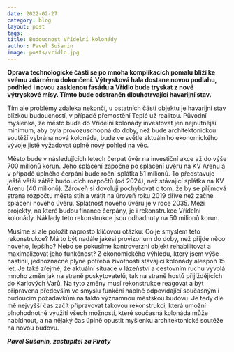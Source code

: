 ```yaml
---
date: 2022-02-27
category: blog
layout: post
tags: 
title: Budoucnost Vřídelní kolonády
author: Pavel Sušanin
image: posts/vridlo.jpg
---
```

**Oprava technologické části se po mnoha komplikacích pomalu blíží ke svému zdárnému dokončení. Výtrysková hala dostane novou podlahu, podhled i novou zasklenou fasádu a Vřídlo bude tryskat z nové výtryskové mísy. Tímto bude odstraněn dlouhotrvající havarijní stav.**

Tím ale problémy zdaleka nekončí, u ostatních částí objektu je havarijní stav blízkou budoucností, v případě přemostění Teplé už realitou. Původní myšlenka, že město bude do Vřídelní kolonády investovat jen nejnutnější minimum, aby byla provozuschopná do doby, než bude architektonickou soutěží vybrána nová kolonáda, bude ve světle aktuálního ekonomického vývoje jistě vyžadovat úplně nový pohled na věc.

Město bude v následujících letech čerpat úvěr na investiční akce až do výše 700 milionů korun. Jeho splácení započne po splacení úvěru na KV Arenu a v případě úplného čerpání bude roční splátka 51 milionů. To představuje ještě větší zátěž budoucích rozpočtů (od 2024), než stávající splátka na KV Arenu (40 milionů). Zároveň si dovoluji pochybovat o tom, že by se příjmová strana rozpočtu města stihla vrátit na úroveň roku 2019 dříve než začne splácení nového úvěru. Splatnost nového úvěru je v roce 2035. Mezi projekty, na které budou finance čerpány, je i rekonstrukce Vřídelní kolonády. Náklady této rekonstrukce jsou odhadnuty na 50 milionů korun.

Musíme si ale položit naprosto klíčovou otázku: Co je smyslem této rekonstrukce? Má to být nadále jakési provizorium do doby, než přijde něco nového, lepšího? Nebo se pokusíme kontroverzní objekt rehabilitovat a maximalizovat jeho funkčnost? Z ekonomického výhledu, který jsem výše nastínil, jednoznačně plyne potřeba životnosti stávající kolonády alespoň 15 let. Je také zřejmé, že aktuální situace v lázeňství a cestovním ruchu vyvolá mnoho změn jak na straně poskytovatelů, tak na straně hostů přijíždějících do Karlových Varů. Na tyto změny musí rekonstrukce reagovat a být připravena především ve smyslu funkční náplně odpovídající současným i budoucím požadavkům na takto významnou městskou budovu. Je tedy dle mě nejvyšší čas začít připravovat takovou rekonstrukci, která umožní plnohodnotné využití všech možností, které současná kolonáda může nabídnout, a na nějaký čas úplně opustit myšlenku architektonické soutěže na novou budovu.

***Pavel Sušanin, zastupitel za Piráty***
